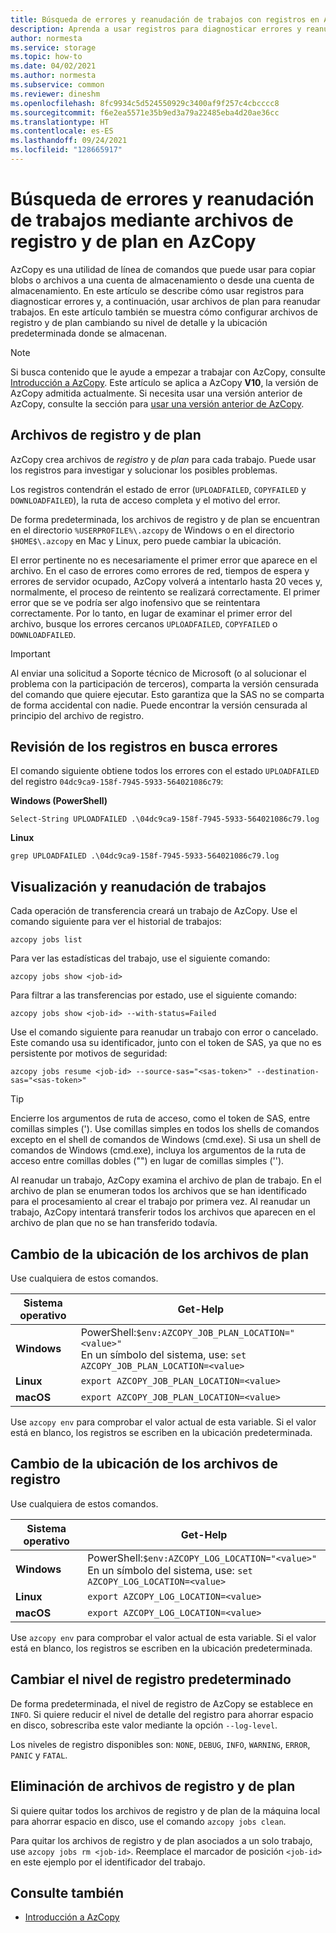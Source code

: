```yaml
---
title: Búsqueda de errores y reanudación de trabajos con registros en AzCopy (Azure Storage) | Microsoft Docs
description: Aprenda a usar registros para diagnosticar errores y reanudar trabajos en pausa mediante archivos de plan.
author: normesta
ms.service: storage
ms.topic: how-to
ms.date: 04/02/2021
ms.author: normesta
ms.subservice: common
ms.reviewer: dineshm
ms.openlocfilehash: 8fc9934c5d524550929c3400af9f257c4cbcccc8
ms.sourcegitcommit: f6e2ea5571e35b9ed3a79a22485eba4d20ae36cc
ms.translationtype: HT
ms.contentlocale: es-ES
ms.lasthandoff: 09/24/2021
ms.locfileid: "128665917"
---
```

# <a name="find-errors-and-resume-jobs-by-using-log-and-plan-files-in-azcopy"></a>Búsqueda de errores y reanudación de trabajos mediante archivos de registro y de plan en AzCopy

AzCopy es una utilidad de línea de comandos que puede usar para copiar blobs o archivos a una cuenta de almacenamiento o desde una cuenta de almacenamiento. En este artículo se describe cómo usar registros para diagnosticar errores y, a continuación, usar archivos de plan para reanudar trabajos. En este artículo también se muestra cómo configurar archivos de registro y de plan cambiando su nivel de detalle y la ubicación predeterminada donde se almacenan.

> [!NOTE]
> Si busca contenido que le ayude a empezar a trabajar con AzCopy, consulte [Introducción a AzCopy](storage-use-azcopy-v10.md). Este artículo se aplica a AzCopy **V10**, la versión de AzCopy admitida actualmente. Si necesita usar una versión anterior de AzCopy, consulte la sección para [usar una versión anterior de AzCopy](storage-use-azcopy-v10.md#previous-version).

## <a name="log-and-plan-files"></a>Archivos de registro y de plan

AzCopy crea archivos de *registro* y de *plan* para cada trabajo. Puede usar los registros para investigar y solucionar los posibles problemas.

Los registros contendrán el estado de error (`UPLOADFAILED`, `COPYFAILED` y `DOWNLOADFAILED`), la ruta de acceso completa y el motivo del error.

De forma predeterminada, los archivos de registro y de plan se encuentran en el directorio `%USERPROFILE%\.azcopy` de Windows o en el directorio `$HOME$\.azcopy` en Mac y Linux, pero puede cambiar la ubicación.

El error pertinente no es necesariamente el primer error que aparece en el archivo. En el caso de errores como errores de red, tiempos de espera y errores de servidor ocupado, AzCopy volverá a intentarlo hasta 20 veces y, normalmente, el proceso de reintento se realizará correctamente.  El primer error que se ve podría ser algo inofensivo que se reintentara correctamente.  Por lo tanto, en lugar de examinar el primer error del archivo, busque los errores cercanos `UPLOADFAILED`, `COPYFAILED` o `DOWNLOADFAILED`.

> [!IMPORTANT]
> Al enviar una solicitud a Soporte técnico de Microsoft (o al solucionar el problema con la participación de terceros), comparta la versión censurada del comando que quiere ejecutar. Esto garantiza que la SAS no se comparta de forma accidental con nadie. Puede encontrar la versión censurada al principio del archivo de registro.

## <a name="review-the-logs-for-errors"></a>Revisión de los registros en busca errores

El comando siguiente obtiene todos los errores con el estado `UPLOADFAILED` del registro `04dc9ca9-158f-7945-5933-564021086c79`:

**Windows (PowerShell)**

```
Select-String UPLOADFAILED .\04dc9ca9-158f-7945-5933-564021086c79.log
```

**Linux**

```
grep UPLOADFAILED .\04dc9ca9-158f-7945-5933-564021086c79.log
```

## <a name="view-and-resume-jobs"></a>Visualización y reanudación de trabajos

Cada operación de transferencia creará un trabajo de AzCopy. Use el comando siguiente para ver el historial de trabajos:

```
azcopy jobs list
```

Para ver las estadísticas del trabajo, use el siguiente comando:

```
azcopy jobs show <job-id>
```

Para filtrar a las transferencias por estado, use el siguiente comando:

```
azcopy jobs show <job-id> --with-status=Failed
```

Use el comando siguiente para reanudar un trabajo con error o cancelado. Este comando usa su identificador, junto con el token de SAS, ya que no es persistente por motivos de seguridad:

```
azcopy jobs resume <job-id> --source-sas="<sas-token>" --destination-sas="<sas-token>"
```

> [!TIP]
> Encierre los argumentos de ruta de acceso, como el token de SAS, entre comillas simples ('). Use comillas simples en todos los shells de comandos excepto en el shell de comandos de Windows (cmd.exe). Si usa un shell de comandos de Windows (cmd.exe), incluya los argumentos de la ruta de acceso entre comillas dobles ("") en lugar de comillas simples ('').

Al reanudar un trabajo, AzCopy examina el archivo de plan de trabajo. En el archivo de plan se enumeran todos los archivos que se han identificado para el procesamiento al crear el trabajo por primera vez. Al reanudar un trabajo, AzCopy intentará transferir todos los archivos que aparecen en el archivo de plan que no se han transferido todavía.

## <a name="change-the-location-of-plan-files"></a>Cambio de la ubicación de los archivos de plan

Use cualquiera de estos comandos.

| Sistema operativo | Get-Help  |
|--------|-----------|
| **Windows** | PowerShell:`$env:AZCOPY_JOB_PLAN_LOCATION="<value>"` <br> En un símbolo del sistema, use: `set AZCOPY_JOB_PLAN_LOCATION=<value>` |
| **Linux** | `export AZCOPY_JOB_PLAN_LOCATION=<value>` |
| **macOS** | `export AZCOPY_JOB_PLAN_LOCATION=<value>` |

Use `azcopy env` para comprobar el valor actual de esta variable. Si el valor está en blanco, los registros se escriben en la ubicación predeterminada.

## <a name="change-the-location-of-log-files"></a>Cambio de la ubicación de los archivos de registro

Use cualquiera de estos comandos.

| Sistema operativo | Get-Help  |
|--------|-----------|
| **Windows** | PowerShell:`$env:AZCOPY_LOG_LOCATION="<value>"` <br> En un símbolo del sistema, use: `set AZCOPY_LOG_LOCATION=<value>`|
| **Linux** | `export AZCOPY_LOG_LOCATION=<value>` |
| **macOS** | `export AZCOPY_LOG_LOCATION=<value>` |

Use `azcopy env` para comprobar el valor actual de esta variable. Si el valor está en blanco, los registros se escriben en la ubicación predeterminada.

## <a name="change-the-default-log-level"></a>Cambiar el nivel de registro predeterminado

De forma predeterminada, el nivel de registro de AzCopy se establece en `INFO`. Si quiere reducir el nivel de detalle del registro para ahorrar espacio en disco, sobrescriba este valor mediante la opción ``--log-level``.

Los niveles de registro disponibles son: `NONE`, `DEBUG`, `INFO`, `WARNING`, `ERROR`, `PANIC` y `FATAL`.

## <a name="remove-plan-and-log-files"></a>Eliminación de archivos de registro y de plan

Si quiere quitar todos los archivos de registro y de plan de la máquina local para ahorrar espacio en disco, use el comando `azcopy jobs clean`.

Para quitar los archivos de registro y de plan asociados a un solo trabajo, use `azcopy jobs rm <job-id>`. Reemplace el marcador de posición `<job-id>` en este ejemplo por el identificador del trabajo.

## <a name="see-also"></a>Consulte también

- [Introducción a AzCopy](storage-use-azcopy-v10.md)

